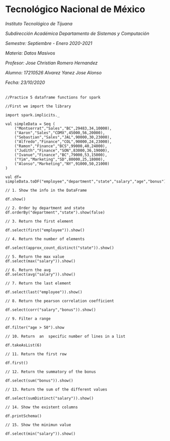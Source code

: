 <h1>Tecnológico Nacional de México</h1>
<h6> Instituto Tecnológico de Tijuana 

Subdirección Académica 
Departamento de Sistemas y Computación 

Semestre: Septiembre - Enero 2020-2021

Materia:
Datos Masivos

Profesor: 
Jose Christian Romero Hernandez

Alumno: 
17210526 Alvarez Yanez Jose Alonso


Fecha:
23/10/2020 </h6>
~~~
//Practice 5 dataframe functions for spark

//First we import the library

import spark.implicits._ 

val simpleData = Seq (
    ("Montserrat","Sales","BC",29483,34,10000),
    ("Aaron","Sales","CDMX",45000,56,20000),
    ("Sebastian","Sales","JAL",90000,30,23000),
    ("Alfredo","Finance","COL",90000,24,23000),
    ("Ramon","Finance","BCS",99000,40,24000),
    ("Judith","Finance","SON",83000,36,19000),
    ("Ivanue","Finance","BC",79000,53,15000),
    ("Yim","Marketing","SD",80000,25,18000),
    ("Alonso","Marketing","NY",91000,50,21000)
)

val df= simpleData.toDF("employee","department","state","salary","age","bonus")

// 1. Show the info in the DataFrame

df.show()

// 2. Order by department and state
df.orderBy("department","state").show(false)

// 3. Return the first element 

df.select(first("employee")).show() 

// 4. Return the number of elements 

df.select(approx_count_distinct("state")).show()

// 5. Return the max value
df.select(max("salary")).show() 

// 6. Return the avg
df.select(avg("salary")).show() 

// 7. Return the last element

df.select(last("employee")).show()

// 8. Return the pearson correlation coefficient

df.select(corr("salary","bonus")).show()

// 9. Filter a range

df.filter("age > 50").show

// 10. Return  an  specific number of lines in a list

df.takeAsList(6)

// 11. Return the first row

df.first()

// 12. Return the summatory of the bonus

df.select(sum("bonus")).show()

// 13. Return the sum of the different values

df.select(sumDistinct("salary")).show()

// 14. Show the existent columns

df.printSchema()

// 15. Show the minimun value 

df.select(min("salary")).show()
~~~